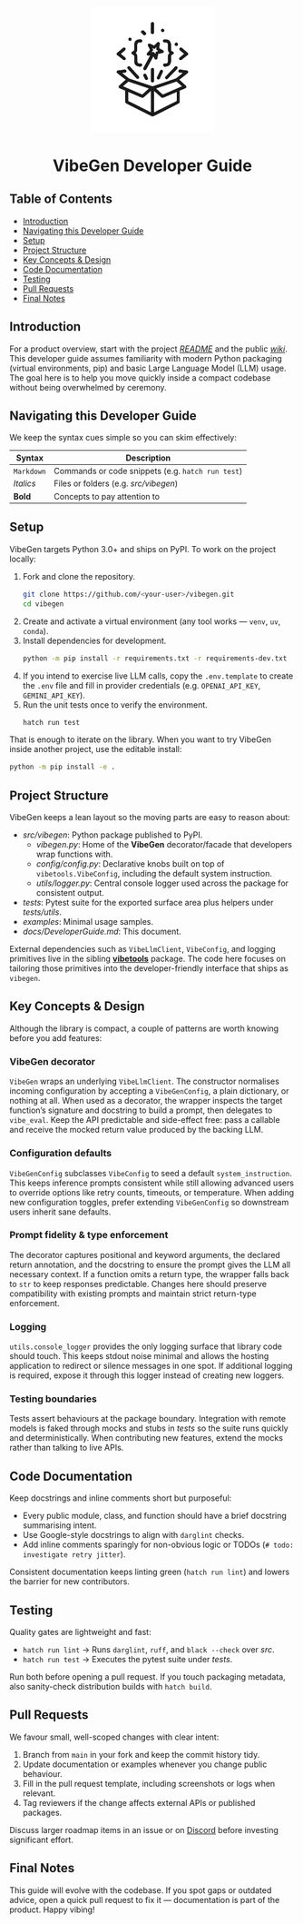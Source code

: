 <p align="center">
  <img width="220px" src="https://raw.githubusercontent.com/vibe-engineers/vibegen/main/assets/vibegen.png" />
  <h1 align="center">VibeGen Developer Guide</h1>
</p>

## Table of Contents
* [Introduction](#introduction)
* [Navigating this Developer Guide](#navigating-this-developer-guide)
* [Setup](#setup)
* [Project Structure](#project-structure)
* [Key Concepts & Design](#key-concepts--design)
* [Code Documentation](#code-documentation)
* [Testing](#testing)
* [Pull Requests](#pull-requests)
* [Final Notes](#final-notes)

<div style="page-break-after: always;"></div>

## Introduction

For a product overview, start with the project [*README*](../README.md) and the public [*wiki*](https://github.com/vibe-engineers/vibegen/wiki). This developer guide assumes familiarity with modern Python packaging (virtual environments, pip) and basic Large Language Model (LLM) usage. The goal here is to help you move quickly inside a compact codebase without being overwhelmed by ceremony.

## Navigating this Developer Guide

We keep the syntax cues simple so you can skim effectively:

| Syntax     | Description                                      |
| ---------- | ------------------------------------------------ |
| `Markdown` | Commands or code snippets (e.g. `hatch run test`) |
| *Italics*  | Files or folders (e.g. *src/vibegen*)             |
| **Bold**   | Concepts to pay attention to                     |

<div style="page-break-after: always;"></div>

## Setup

VibeGen targets Python 3.0+ and ships on PyPI. To work on the project locally:

1. Fork and clone the repository.
   ```bash
   git clone https://github.com/<your-user>/vibegen.git
   cd vibegen
   ```
2. Create and activate a virtual environment (any tool works — `venv`, `uv`, `conda`).
3. Install dependencies for development.
   ```bash
   python -m pip install -r requirements.txt -r requirements-dev.txt
   ```
4. If you intend to exercise live LLM calls, copy the `.env.template` to create the `.env` file and fill in provider credentials (e.g. `OPENAI_API_KEY`, `GEMINI_API_KEY`).
5. Run the unit tests once to verify the environment.
   ```bash
   hatch run test
   ```

That is enough to iterate on the library. When you want to try VibeGen inside another project, use the editable install:
```bash
python -m pip install -e .
```

## Project Structure

VibeGen keeps a lean layout so the moving parts are easy to reason about:

- *src/vibegen*: Python package published to PyPI.
  - *vibegen.py*: Home of the **VibeGen** decorator/facade that developers wrap functions with.
  - *config/config.py*: Declarative knobs built on top of `vibetools.VibeConfig`, including the default system instruction.
  - *utils/logger.py*: Central console logger used across the package for consistent output.
- *tests*: Pytest suite for the exported surface area plus helpers under *tests/utils*.
- *examples*: Minimal usage samples.
- *docs/DeveloperGuide.md*: This document.

External dependencies such as `VibeLlmClient`, `VibeConfig`, and logging primitives live in the sibling [**vibetools**](https://github.com/vibe-engineers/vibetools) package. The code here focuses on tailoring those primitives into the developer-friendly interface that ships as `vibegen`.

## Key Concepts & Design

Although the library is compact, a couple of patterns are worth knowing before you add features:

### VibeGen decorator

`VibeGen` wraps an underlying `VibeLlmClient`. The constructor normalises incoming configuration by accepting a `VibeGenConfig`, a plain dictionary, or nothing at all. When used as a decorator, the wrapper inspects the target function’s signature and docstring to build a prompt, then delegates to `vibe_eval`. Keep the API predictable and side-effect free: pass a callable and receive the mocked return value produced by the backing LLM.

### Configuration defaults

`VibeGenConfig` subclasses `VibeConfig` to seed a default `system_instruction`. This keeps inference prompts consistent while still allowing advanced users to override options like retry counts, timeouts, or temperature. When adding new configuration toggles, prefer extending `VibeGenConfig` so downstream users inherit sane defaults.

### Prompt fidelity & type enforcement

The decorator captures positional and keyword arguments, the declared return annotation, and the docstring to ensure the prompt gives the LLM all necessary context. If a function omits a return type, the wrapper falls back to `str` to keep responses predictable. Changes here should preserve compatibility with existing prompts and maintain strict return-type enforcement.

### Logging

`utils.console_logger` provides the only logging surface that library code should touch. This keeps stdout noise minimal and allows the hosting application to redirect or silence messages in one spot. If additional logging is required, expose it through this logger instead of creating new loggers.

### Testing boundaries

Tests assert behaviours at the package boundary. Integration with remote models is faked through mocks and stubs in *tests* so the suite runs quickly and deterministically. When contributing new features, extend the mocks rather than talking to live APIs.

## Code Documentation

Keep docstrings and inline comments short but purposeful:

- Every public module, class, and function should have a brief docstring summarising intent.
- Use Google-style docstrings to align with `darglint` checks.
- Add inline comments sparingly for non-obvious logic or TODOs (`# todo: investigate retry jitter`).

Consistent documentation keeps linting green (`hatch run lint`) and lowers the barrier for new contributors.

## Testing

Quality gates are lightweight and fast:

- `hatch run lint` → Runs `darglint`, `ruff`, and `black --check` over *src*.
- `hatch run test` → Executes the pytest suite under *tests*.

Run both before opening a pull request. If you touch packaging metadata, also sanity-check distribution builds with `hatch build`.

## Pull Requests

We favour small, well-scoped changes with clear intent:

1. Branch from `main` in your fork and keep the commit history tidy.
2. Update documentation or examples whenever you change public behaviour.
3. Fill in the pull request template, including screenshots or logs when relevant.
4. Tag reviewers if the change affects external APIs or published packages.

Discuss larger roadmap items in an issue or on [Discord](https://discord.gg/dBW35GBCPZ) before investing significant effort.

## Final Notes

This guide will evolve with the codebase. If you spot gaps or outdated advice, open a quick pull request to fix it — documentation is part of the product. Happy vibing!
